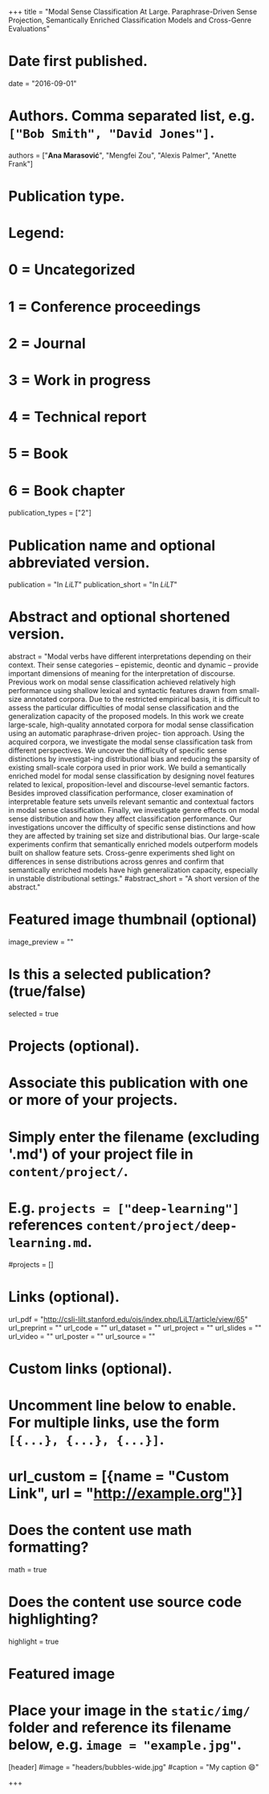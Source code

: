 +++
title = "Modal Sense Classification At Large. Paraphrase-Driven Sense Projection, Semantically Enriched Classification Models and Cross-Genre Evaluations"

# Date first published.
date = "2016-09-01"

# Authors. Comma separated list, e.g. `["Bob Smith", "David Jones"]`.
authors = ["**Ana Marasović**", "Mengfei Zou", "Alexis Palmer", "Anette Frank"]

# Publication type.
# Legend:
# 0 = Uncategorized
# 1 = Conference proceedings
# 2 = Journal
# 3 = Work in progress
# 4 = Technical report
# 5 = Book
# 6 = Book chapter
publication_types = ["2"]

# Publication name and optional abbreviated version.
publication = "In *LiLT*"
publication_short = "In *LiLT*"

# Abstract and optional shortened version.
abstract = "Modal verbs have different interpretations depending on their context. Their sense categories – epistemic, deontic and dynamic – provide important dimensions of meaning for the interpretation of discourse. Previous work on modal sense classification achieved relatively high performance using shallow lexical and syntactic features drawn from small-size annotated corpora. Due to the restricted empirical basis, it is difficult to assess the particular difficulties of modal sense classification and the generalization capacity of the proposed models. In this work we create large-scale, high-quality annotated corpora for modal sense classification using an automatic paraphrase-driven projec- tion approach. Using the acquired corpora, we investigate the modal sense classification task from different perspectives. We uncover the difficulty of specific sense distinctions by investigat-ing distributional bias and reducing the sparsity of existing small-scale corpora used in prior work. We build a semantically enriched model for modal sense classification by designing novel features related to lexical, proposition-level and discourse-level semantic factors. Besides improved classification performance, closer examination of interpretable feature sets unveils relevant semantic and contextual factors in modal sense classification. Finally, we investigate genre effects on modal sense distribution and how they affect classification performance. Our investigations uncover the difficulty of specific sense distinctions and how they are affected by training set size and distributional bias. Our large-scale experiments confirm that semantically enriched models outperform models built on shallow feature sets. Cross-genre experiments shed light on differences in sense distributions across genres and confirm that semantically enriched models have high generalization capacity, especially in unstable distributional settings."
#abstract_short = "A short version of the abstract."

# Featured image thumbnail (optional)
image_preview = ""

# Is this a selected publication? (true/false)
selected = true

# Projects (optional).
#   Associate this publication with one or more of your projects.
#   Simply enter the filename (excluding '.md') of your project file in `content/project/`.
#   E.g. `projects = ["deep-learning"]` references `content/project/deep-learning.md`.
#projects = []

# Links (optional).
url_pdf = "http://csli-lilt.stanford.edu/ojs/index.php/LiLT/article/view/65"
url_preprint = ""
url_code = ""
url_dataset = ""
url_project = ""
url_slides = ""
url_video = ""
url_poster = ""
url_source = ""

# Custom links (optional).
#   Uncomment line below to enable. For multiple links, use the form `[{...}, {...}, {...}]`.
# url_custom = [{name = "Custom Link", url = "http://example.org"}]

# Does the content use math formatting?
math = true

# Does the content use source code highlighting?
highlight = true

# Featured image
# Place your image in the `static/img/` folder and reference its filename below, e.g. `image = "example.jpg"`.
[header]
#image = "headers/bubbles-wide.jpg"
#caption = "My caption 😄"

+++

